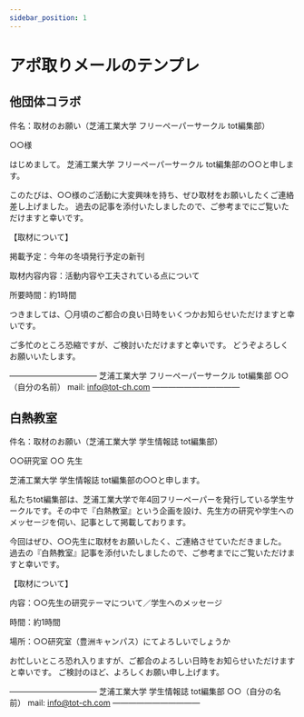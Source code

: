 ```yaml
---
sidebar_position: 1
---
```

# アポ取りメールのテンプレ

## 他団体コラボ

件名：取材のお願い（芝浦工業大学 フリーペーパーサークル tot編集部）

○○様

はじめまして。
芝浦工業大学 フリーペーパーサークル tot編集部の○○と申します。

このたびは、○○様のご活動に大変興味を持ち、ぜひ取材をお願いしたくご連絡差し上げました。
過去の記事を添付いたしましたので、ご参考までにご覧いただけますと幸いです。

【取材について】

掲載予定：今年の冬頃発行予定の新刊

取材内容内容：活動内容や工夫されている点について

所要時間：約1時間

つきましては、〇月頃のご都合の良い日時をいくつかお知らせいただけますと幸いです。

ご多忙のところ恐縮ですが、ご検討いただけますと幸いです。
どうぞよろしくお願いいたします。

―――――――――――
芝浦工業大学 フリーペーパーサークル tot編集部
○○（自分の名前）
mail: info@tot-ch.com
―――――――――――

## 白熱教室

件名：取材のお願い（芝浦工業大学 学生情報誌 tot編集部）

○○研究室
○○ 先生

芝浦工業大学 学生情報誌 tot編集部の○○と申します。

私たちtot編集部は、芝浦工業大学で年4回フリーペーパーを発行している学生サークルです。その中で『白熱教室』という企画を設け、先生方の研究や学生へのメッセージを伺い、記事として掲載しております。

今回はぜひ、○○先生に取材をお願いしたく、ご連絡させていただきました。
過去の『白熱教室』記事を添付いたしましたので、ご参考までにご覧いただけますと幸いです。

【取材について】

内容：○○先生の研究テーマについて／学生へのメッセージ

時間：約1時間

場所：○○研究室（豊洲キャンパス）にてよろしいでしょうか

お忙しいところ恐れ入りますが、ご都合のよろしい日時をお知らせいただけますと幸いです。
ご検討のほど、よろしくお願い申し上げます。

―――――――――――
芝浦工業大学 学生情報誌 tot編集部
○○（自分の名前）
mail: info@tot-ch.com
―――――――――――
